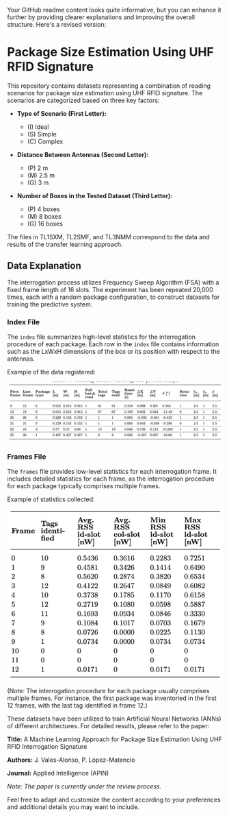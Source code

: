 Your GitHub readme content looks quite informative, but you can enhance it further by providing clearer explanations and improving the overall structure. Here's a revised version:

# Package Size Estimation Using UHF RFID Signature

This repository contains datasets representing a combination of reading scenarios for package size estimation using UHF RFID signature. The scenarios are categorized based on three key factors:

- **Type of Scenario (First Letter):**
  - (I) Ideal
  - (S) Simple
  - (C) Complex

- **Distance Between Antennas (Second Letter):**
  - (P) 2 m
  - (M) 2.5 m
  - (G) 3 m

- **Number of Boxes in the Tested Dataset (Third Letter):**
  - (P) 4 boxes
  - (M) 8 boxes
  - (G) 16 boxes

The files in TL1SXM, TL2SMF, and TL3NMM correspond to the data and results of the transfer learning approach.

## Data Explanation

The interrogation process utilizes Frequency Sweep Algorithm (FSA) with a fixed frame length of 16 slots. The experiment has been repeated 20,000 times, each with a random package configuration, to construct datasets for training the predictive system.

### Index File

The `index` file summarizes high-level statistics for the interrogation procedure of each package. Each row in the `index` file contains information such as the LxWxH dimensions of the box or its position with respect to the antennas.

Example of the data registered:

<img src='zfigs/index.png' width='750'>

### Frames File

The `frames` file provides low-level statistics for each interrogation frame. It includes detailed statistics for each frame, as the interrogation procedure for each package typically comprises multiple frames.

Example of statistics collected:

<img src='zfigs/frames.png' width='650'>

(Note: The interrogation procedure for each package usually comprises multiple frames. For instance, the first package was inventoried in the first 12 frames, with the last tag identified in frame 12.)

These datasets have been utilized to train Artificial Neural Networks (ANNs) of different architectures. For detailed results, please refer to the paper:

**Title:** A Machine Learning Approach for Package Size Estimation Using UHF RFID Interrogation Signature

**Authors:** J. Vales-Alonso, P. López-Matencio

**Journal:** Applied Intelligence (APIN)

*Note: The paper is currently under the review process.*

Feel free to adapt and customize the content according to your preferences and additional details you may want to include.

